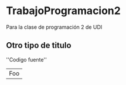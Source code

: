 # TrabajoProgramacion2
Para la clase de programación 2 de UDI

## Otro tipo de titulo

''Codigo fuente''

<table>
    <tr>
        <td>Foo</td>
    </tr>
</table>
